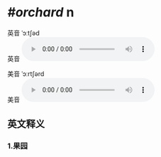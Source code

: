 # ***\#orchard*** n
英音 ˈɔːtʃəd  
英音
<audio src="./media/orchard1_AAC.aac" controls="controls"></audio>

美音 ˈɔːrtʃərd  
美音
<audio src="./media/orchard2_AAC.aac" controls="controls"></audio>



  

英文释义
---
### 1.**果园**  


